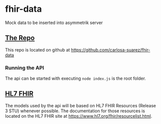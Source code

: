 # fhir-data
Mock data to be inserted into asymmetrik server

## [The Repo](https://github.com/carlosa-suarez/fhir-data/)

This repo is located on github at
<https://github.com/carlosa-suarez/fhir-data>

### Running the API

The api can be started with executing `node index.js` is the root folder.

## [HL7 FHIR](https://www.hl7.org/fhir/resourcelist.html)

The models used by the api will be based on HL7 FHIR Resources (Release 3 STU) whenever possible.  The documentation for those resources is located on the HL7 FHIR site at <https://www.hl7.org/fhir/resourcelist.html>.
